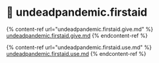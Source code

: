 # 💊 undeadpandemic.firstaid

{% content-ref url="undeadpandemic.firstaid.give.md" %}
[undeadpandemic.firstaid.give.md](undeadpandemic.firstaid.give.md)
{% endcontent-ref %}

{% content-ref url="undeadpandemic.firstaid.use.md" %}
[undeadpandemic.firstaid.use.md](undeadpandemic.firstaid.use.md)
{% endcontent-ref %}
